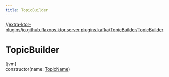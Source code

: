 ```yaml
---
title: TopicBuilder
---
```


//[extra-ktor-plugins](../../../index.md)/[io.github.flaxoos.ktor.server.plugins.kafka](../index.md)/[TopicBuilder](index.md)/[TopicBuilder](-topic-builder.md)

# TopicBuilder

[jvm]\
constructor(name: [TopicName](../-topic-name/index.md))




